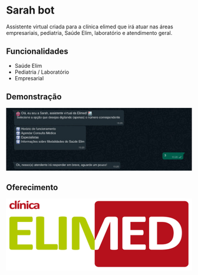 
# Sarah bot

Assistente virtual criada para a clínica elimed que irá atuar nas áreas empresariais, pediatria, Saúde Elim, laboratório e atendimento geral.





## Funcionalidades

- Saúde Elim
- Pediatria / Laboratório
- Empresarial




## Demonstração
![demonstração](./public/demo.jpeg)




## Oferecimento
![clínicaElimed](./public/logomarca.png)
